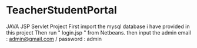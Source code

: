 # TeacherStudentPortal
 JAVA JSP Servlet Project  First import the mysql database i have provided in this project Then run " login.jsp " from Netbeans. then input the admin email : admin@gmail.com / password : admin

